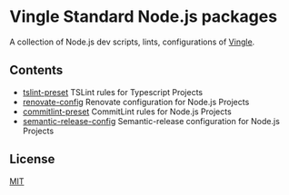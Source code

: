 # Vingle Standard Node.js packages

A collection of Node.js dev scripts, lints, configurations of [Vingle](https://www.vingle.net).

## Contents

- [tslint-preset](/tslint-preset) TSLint rules for Typescript Projects
- [renovate-config](/renovate-config) Renovate configuration for Node.js Projects
- [commitlint-preset](/commitlint-preset) CommitLint rules for Node.js Projects
- [semantic-release-config](/semantic-release-config) Semantic-release configuration for Node.js Projects

## License

[MIT](/LICENSE)

